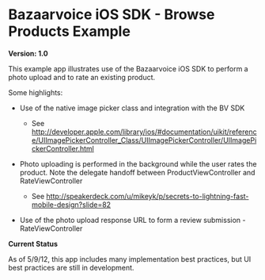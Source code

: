 Bazaarvoice iOS SDK - Browse Products Example
=

**Version: 1.0**

This example app illustrates use of the Bazaarvoice iOS SDK to perform a photo upload and to rate an existing product.

Some highlights:

- Use of the native image picker class and integration with the BV SDK
	- See http://developer.apple.com/library/ios/#documentation/uikit/reference/UIImagePickerController_Class/UIImagePickerController/UIImagePickerController.html

- Photo uploading is performed in the background while the user rates the product.  Note the delegate handoff between ProductViewController and RateViewController
	- See http://speakerdeck.com/u/mikeyk/p/secrets-to-lightning-fast-mobile-design?slide=82

- Use of the photo upload response URL to form a review submission - RateViewController

**Current Status**

As of 5/9/12, this app includes many implementation best practices, but UI best practices are still in development.


